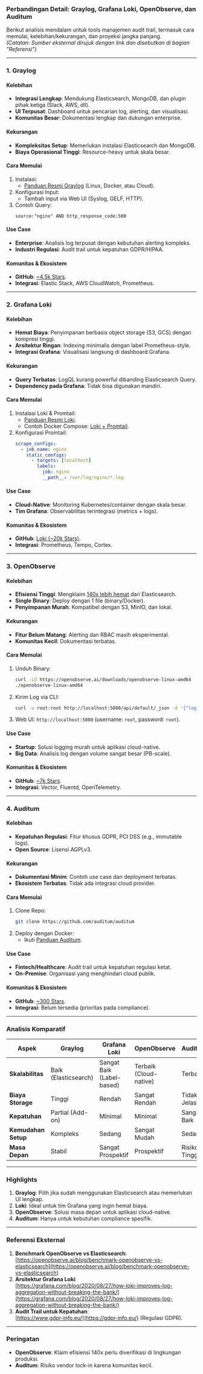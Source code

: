 ### **Perbandingan Detail: Graylog, Grafana Loki, OpenObserve, dan Auditum**  
Berikut analisis mendalam untuk tools manajemen audit trail, termasuk cara memulai, kelebihan/kekurangan, dan proyeksi jangka panjang.  
*(Catatan: Sumber eksternal dirujuk dengan link dan disebutkan di bagian "Referensi")*  

---

### **1. Graylog**  
#### **Kelebihan**  
- **Integrasi Lengkap**: Mendukung Elasticsearch, MongoDB, dan plugin pihak ketiga (Slack, AWS, dll).  
- **UI Terpusat**: Dashboard untuk pencarian log, alerting, dan visualisasi.  
- **Komunitas Besar**: Dokumentasi lengkap dan dukungan enterprise.  

#### **Kekurangan**  
- **Kompleksitas Setup**: Memerlukan instalasi Elasticsearch dan MongoDB.  
- **Biaya Operasional Tinggi**: Resource-heavy untuk skala besar.  

#### **Cara Memulai**  
1. Instalasi:  
   - [Panduan Resmi Graylog](https://docs.graylog.org/docs/install) (Linux, Docker, atau Cloud).  
2. Konfigurasi Input:  
   - Tambah input via Web UI (Syslog, GELF, HTTP).  
3. Contoh Query:  
   ```plaintext
   source:"nginx" AND http_response_code:500
   ```  

#### **Use Case**  
- **Enterprise**: Analisis log terpusat dengan kebutuhan alerting kompleks.  
- **Industri Regulasi**: Audit trail untuk kepatuhan GDPR/HIPAA.  

#### **Komunitas & Ekosistem**  
- **GitHub**: [~4.5k Stars](https://github.com/Graylog2/graylog2-server).  
- **Integrasi**: Elastic Stack, AWS CloudWatch, Prometheus.  

---

### **2. Grafana Loki**  
#### **Kelebihan**  
- **Hemat Biaya**: Penyimpanan berbasis object storage (S3, GCS) dengan kompresi tinggi.  
- **Arsitektur Ringan**: Indexing minimalis dengan label Prometheus-style.  
- **Integrasi Grafana**: Visualisasi langsung di dashboard Grafana.  

#### **Kekurangan**  
- **Query Terbatas**: LogQL kurang powerful dibanding Elasticsearch Query.  
- **Dependency pada Grafana**: Tidak bisa digunakan mandiri.  

#### **Cara Memulai**  
1. Instalasi Loki & Promtail:  
   - [Panduan Resmi Loki](https://grafana.com/docs/loki/latest/installation/).  
   - Contoh Docker Compose: [Loki + Promtail](https://grafana.com/docs/loki/latest/getting-started/docker-compose/).  
2. Konfigurasi Promtail:  
   ```yaml
   scrape_configs:
     - job_name: nginx
       static_configs:
         - targets: [localhost]
           labels:
             job: nginx
             __path__: /var/log/nginx/*.log
   ```  

#### **Use Case**  
- **Cloud-Native**: Monitoring Kubernetes/container dengan skala besar.  
- **Tim Grafana**: Observabilitas terintegrasi (metrics + logs).  

#### **Komunitas & Ekosistem**  
- **GitHub**: [Loki (~20k Stars)](https://github.com/grafana/loki).  
- **Integrasi**: Prometheus, Tempo, Cortex.  

---

### **3. OpenObserve**  
#### **Kelebihan**  
- **Efisiensi Tinggi**: Mengklaim [140x lebih hemat](https://openobserve.ai/blog/benchmark-openobserve-vs-elasticsearch) dari Elasticsearch.  
- **Single Binary**: Deploy dengan 1 file (binary/Docker).  
- **Penyimpanan Murah**: Kompatibel dengan S3, MinIO, dan lokal.  

#### **Kekurangan**  
- **Fitur Belum Matang**: Alerting dan RBAC masih eksperimental.  
- **Komunitas Kecil**: Dokumentasi terbatas.  

#### **Cara Memulai**  
1. Unduh Binary:  
   ```bash
   curl -LO https://openobserve.ai/downloads/openobserve-linux-amd64
   ./openobserve-linux-amd64
   ```  
2. Kirim Log via CLI:  
   ```bash
   curl -u root:root http://localhost:5080/api/default/_json -d '{"log": "error: user not found"}'  
   ```  
3. Web UI: `http://localhost:5080` (username: `root`, password: `root`).  

#### **Use Case**  
- **Startup**: Solusi logging murah untuk aplikasi cloud-native.  
- **Big Data**: Analisis log dengan volume sangat besar (PB-scale).  

#### **Komunitas & Ekosistem**  
- **GitHub**: [~7k Stars](https://github.com/openobserve/openobserve).  
- **Integrasi**: Vector, Fluentd, OpenTelemetry.  

---

### **4. Auditum**  
#### **Kelebihan**  
- **Kepatuhan Regulasi**: Fitur khusus GDPR, PCI DSS (e.g., immutable logs).  
- **Open Source**: Lisensi AGPLv3.  

#### **Kekurangan**  
- **Dokumentasi Minim**: Contoh use case dan deployment terbatas.  
- **Ekosistem Terbatas**: Tidak ada integrasi cloud provider.  

#### **Cara Memulai**  
1. Clone Repo:  
   ```bash
   git clone https://github.com/auditum/auditum
   ```  
2. Deploy dengan Docker:  
   - Ikuti [Panduan Auditum](https://docs.auditum.org/guide/getting-started).  

#### **Use Case**  
- **Fintech/Healthcare**: Audit trail untuk kepatuhan regulasi ketat.  
- **On-Premise**: Organisasi yang menghindari cloud publik.  

#### **Komunitas & Ekosistem**  
- **GitHub**: [~300 Stars](https://github.com/auditum/auditum).  
- **Integrasi**: Belum tersedia (prioritas pada compliance).  

---

### **Analisis Komparatif**  
| **Aspek**            | **Graylog**       | **Grafana Loki** | **OpenObserve**  | **Auditum**      |  
|-----------------------|-------------------|-------------------|-------------------|-------------------|  
| **Skalabilitas**      | Baik (Elasticsearch) | Sangat Baik (Label-based) | Terbaik (Cloud-native) | Terbatas          |  
| **Biaya Storage**     | Tinggi            | Rendah            | Sangat Rendah     | Tidak Jelas       |  
| **Kepatuhan**         | Partial (Add-on)  | Minimal           | Minimal           | Sangat Baik       |  
| **Kemudahan Setup**   | Kompleks          | Sedang            | Sangat Mudah      | Sedang            |  
| **Masa Depan**        | Stabil            | Sangat Prospektif | Prospektif        | Risiko Tinggi     |  

---

### **Highlights**  
1. **Graylog**: Pilih jika sudah menggunakan Elasticsearch atau memerlukan UI lengkap.  
2. **Loki**: Ideal untuk tim Grafana yang ingin hemat biaya.  
3. **OpenObserve**: Solusi masa depan untuk aplikasi cloud-native.  
4. **Auditum**: Hanya untuk kebutuhan compliance spesifik.  

---

### **Referensi Eksternal**  
1. **Benchmark OpenObserve vs Elasticsearch**:  
   [https://openobserve.ai/blog/benchmark-openobserve-vs-elasticsearch](https://openobserve.ai/blog/benchmark-openobserve-vs-elasticsearch)  
2. **Arsitektur Grafana Loki**:  
   [https://grafana.com/blog/2020/08/27/how-loki-improves-log-aggregation-without-breaking-the-bank/](https://grafana.com/blog/2020/08/27/how-loki-improves-log-aggregation-without-breaking-the-bank/)  
3. **Audit Trail untuk Kepatuhan**:  
   [https://www.gdpr-info.eu/](https://gdpr-info.eu/) (Regulasi GDPR).  

---

### **Peringatan**  
- **OpenObserve**: Klaim efisiensi 140x perlu diverifikasi di lingkungan produksi.  
- **Auditum**: Risiko vendor lock-in karena komunitas kecil.